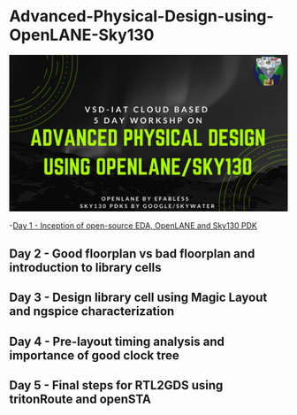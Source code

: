 # Advanced-Physical-Design-using-OpenLANE-Sky130

![](Images_Day_1/Advanced-Physical-Design-using-OpenLANE_Sky130_1.png)



-[Day 1 - Inception of open-source EDA, OpenLANE and Sky130 PDK](#heading)
 

## Day 2 - Good floorplan vs bad floorplan and introduction to library cells
## Day 3 - Design library cell using Magic Layout and ngspice characterization
## Day 4 - Pre-layout timing analysis and importance of good clock tree
## Day 5 - Final steps for RTL2GDS using tritonRoute and openSTA
